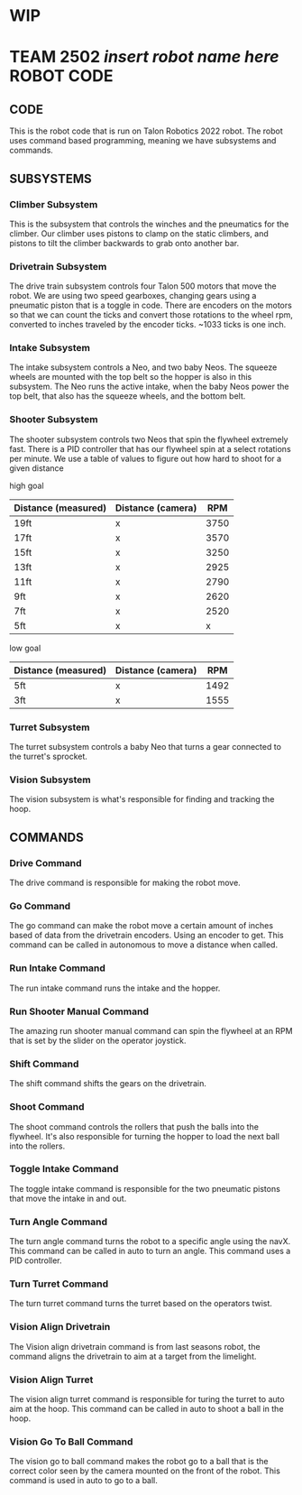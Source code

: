 # WIP


# TEAM 2502 *insert robot name here* ROBOT CODE

## CODE
This is the robot code that is run on Talon Robotics 2022 robot. The robot uses command based programming, meaning we have subsystems and commands.

## SUBSYSTEMS

### Climber Subsystem
This is the subsystem that controls the winches and the pneumatics for the climber. Our climber uses pistons to clamp on the static climbers, and pistons to
tilt the climber backwards to grab onto another bar.

### Drivetrain Subsystem
The drive train subsystem controls four Talon 500 motors that move the robot. We are using two speed gearboxes, changing gears using a pneumatic piston that is
a toggle in code. There are encoders on the motors so that we can count the ticks and convert those rotations to the wheel rpm, converted to inches traveled by the
encoder ticks. ~1033 ticks is one inch.

### Intake Subsystem
The intake subsystem controls a Neo, and two baby Neos. The squeeze wheels are mounted with the top belt so the hopper is also in this subsystem. The Neo runs the
active intake, when the baby Neos power the top belt, that also has the squeeze wheels, and the bottom belt.

### Shooter Subsystem
The shooter subsystem controls two Neos that spin the flywheel extremely fast. There is a PID controller that has our flywheel spin at a select rotations per
minute.
We use a table of values to figure out how hard to shoot for a given distance

high goal

|Distance (measured) | Distance (camera) | RPM
| ---  | -- | -    |
| 19ft | x  | 3750 |
| 17ft | x  | 3570 |
| 15ft | x  | 3250 |
| 13ft | x  | 2925 |
| 11ft | x  | 2790 |
| 9ft  | x  | 2620 |
| 7ft  | x  | 2520 |
| 5ft  | x  | x    |

low goal

|Distance (measured) | Distance (camera) | RPM |
| --- | -- | -    |
| 5ft | x  | 1492 |
| 3ft | x  | 1555 |


### Turret Subsystem
The turret subsystem controls a baby Neo that turns a gear connected to the turret's sprocket.

### Vision Subsystem
The vision subsystem is what's responsible for finding and tracking the hoop.

## COMMANDS

### Drive Command
The drive command is responsible for making the robot move.

### Go Command
The go command can make the robot move a certain amount of inches based of data from the drivetrain encoders. Using an encoder to get. This command can be called in
autonomous to move a distance when called.

### Run Intake Command
The run intake command runs the intake and the hopper.

### Run Shooter Manual Command
The amazing run shooter manual command can spin the flywheel at an RPM that is set by the slider on the operator joystick.

### Shift Command
The shift command shifts the gears on the drivetrain.

### Shoot Command
The shoot command controls the rollers that push the balls into the flywheel. It's also responsible for turning the hopper to load the next ball into the rollers.

### Toggle Intake Command
The toggle intake command is responsible for the two pneumatic pistons that move the intake in and out.

### Turn Angle Command
The turn angle command turns the robot to a specific angle using the navX. This command can be called in auto to turn an angle. This command uses a PID controller.

### Turn Turret Command
The turn turret command turns the turret based on the operators twist.

### Vision Align Drivetrain
The Vision align drivetrain command is from last seasons robot, the command aligns the drivetrain to aim at a target from the limelight.

### Vision Align Turret
The vision align turret command is responsible for turing the turret to auto aim at the hoop. This command can be called in auto to shoot a ball in the hoop.

### Vision Go To Ball Command
The vision go to ball command makes the robot go to a ball that is the correct color seen by the camera mounted on the front of the robot. This command is used in
auto to go to a ball.
